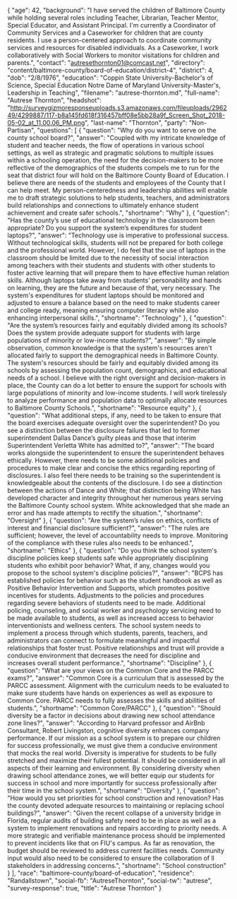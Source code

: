 {
  "age": 42,
  "background": "I have served the children of Baltimore County while holding several roles including Teacher, Librarian, Teacher Mentor, Special Educator, and Assistant Principal. I'm currently a Coordinator of Community Services and a Caseworker for children that are county residents.  I use a person-centered approach to coordinate community services and resources for disabled individuals.  As a Caseworker, I work collaboratively with Social Workers to monitor visitations for children and parents.",
  "contact": "autresethornton01@comcast.net",
  "directory": "content/baltimore-county/board-of-education/district-4",
  "district": 4,
  "dob": "2/8/1976",
  "education": "Coppin State University-Bachelor's of Science, Special Education  Notre Dame of Maryland University-Master's, Leadership in Teaching",
  "filename": "autrese-thornton.md",
  "full-name": "Autrese Thornton",
  "headshot": "http://surveygizmoresponseuploads.s3.amazonaws.com/fileuploads/296249/4299887/117-b8a145fd618f316457bff08e5bb28a9f_Screen_Shot_2018-05-02_at_11.00.06_PM.png",
  "last-name": "Thornton",
  "party": "Non-Partisan",
  "questions": [
    {
      "question": "Why do you want to serve on the county school board?",
      "answer": "Coupled with my intricate knowledge of student and teacher needs, the flow of operations in various school settings, as well as strategic and pragmatic solutions to multiple issues within a schooling operation, the need for the decision-makers to be more reflective of the demographics of the students compels me to run for the seat that district four will hold on the Baltimore County Board of Education. I believe there are needs of the students and employees of the County that I can help meet. My person-centeredness and leadership abilities will enable me to draft strategic solutions to help students, teachers, and administrators build relationships and connections to ultimately enhance student achievement and create safer schools.",
      "shortname": "Why"
    },
    {
      "question": "Has the county’s use of educational technology in the classroom been appropriate? Do you support the system’s expenditures for student laptops?",
      "answer": "Technology use is imperative to professional success. Without technological skills, students will not be prepared for both college and the professional world. However, I do feel that the use of laptops in the classroom should be limited due to the necessity of social interaction among teachers with their students and students with other students to foster active learning that will prepare them to have effective human relation skills. Although laptops take away from students' personability and hands on learning, they are the future and because of that, very necessary. The system's expenditures for student laptops should be monitored and adjusted to ensure a balance based on the need to make students career and college ready, meaning ensuring computer literacy while also enhancing interpersonal skills.",
      "shortname": "Technology"
    },
    {
      "question": "Are the system’s resources fairly and equitably divided among its schools? Does the system provide adequate support for students with large populations of minority or low-income students?",
      "answer": "By simple observation, common knowledge is that the system's resources aren't allocated fairly to support the demographical  needs in Baltimore County. The system's resources should be fairly and equitably divided among its schools by assessing the population count, demographics, and educational needs of a school. I believe with the right oversight and decision-makers in place, the County can do a lot better to ensure the support for schools with large populations of minority and low-income students. I will work tirelessly to analyze performance and population data to optimally allocate resources to Baltimore County Schools.",
      "shortname": "Resource equity"
    },
    {
      "question": "What additional steps, if any, need to be taken to ensure that the board exercises adequate oversight over the superintendent? Do you see a distinction between the disclosure failures that led to former superintendent Dallas Dance’s guilty pleas and those that interim Superintendent Verletta White has admitted to?",
      "answer": "The board works alongside the superintendent to ensure the superintendent behaves ethically.  However, there needs to be some additional policies and procedures to make clear and concise the ethics regarding reporting of disclosures.  I also feel there needs to be training so the superintendent is knowledgeable about the contents of the disclosure.  I do see a distinction between the actions of Dance and White; that distinction being White has developed character and integrity throughout her numerous years serving the Baltimore County school system. White acknowledged that she made an error and has made attempts to rectify the situation.",
      "shortname": "Oversight"
    },
    {
      "question": "Are the system’s rules on ethics, conflicts of interest and financial disclosure sufficient?",
      "answer": "The rules are sufficient; however, the level of accountability needs to improve. Monitoring of the compliance with these rules also needs to be enhanced.",
      "shortname": "Ethics"
    },
    {
      "question": "Do you think the school system's discipline policies keep students safe while appropriately disciplining students who exhibit poor behavior? What, if any, changes would you propose to the school system's discipline policies?",
      "answer": "BCPS has established policies for behavior such as the student handbook as well as Positive Behavior Intervention and Supports, which promotes positive incentives for students. Adjustments to the policies and procedures regarding severe behaviors of students need to be made. Additional policing, counseling, and social worker and psychology servicing need to be made available to students, as well as increased access to behavior interventionists and wellness centers. The school system needs to implement a process through which students, parents, teachers, and administrators can connect to formulate meaningful and impactful relationships that foster trust. Positive relationships and trust will provide a conducive environment that decreases the need for discipline and increases overall student performance.",
      "shortname": "Discipline"
    },
    {
      "question": "What are your views on the Common Core and the PARCC exams?",
      "answer": "Common Core is a curriculum that is assessed by the PARCC assessment. Alignment with the curriculum needs to be evaluated to make sure students have hands on experiences as well as exposure to Common Core.  PARCC needs to fully assesses the skills and abilities of students.",
      "shortname": "Common Core/PARCC"
    },
    {
      "question": "Should diversity be a factor in decisions about drawing new school attendance zone lines?",
      "answer": "According to Harvard professor and AirBnb Consultant, Robert Livingston, cognitive diversity enhances company performance. If our mission as a school system is to prepare our children for success professionally, we must give them a conducive environment that mocks the real world. Diversity is imperative for students to be fully stretched and maximize their fullest potential. It should be considered in all aspects of their learning and environment. By considering diversity when drawing school attendance zones, we will better equip our students for success in school and more importantly for success professionally after their time in the school system.",
      "shortname": "Diversity"
    },
    {
      "question": "How would you set priorities for school construction and renovation? Has the county devoted adequate resources to maintaining or replacing school buildings?",
      "answer": "Given the recent collapse of a university bridge in Florida, regular audits of building safety need to be in place as well as a system to implement renovations and repairs according to priority needs. A more strategic and verifiable maintenance process should be implemented to prevent incidents like that on FIU's campus. As far as renovation, the budget should be reviewed to address current facilities needs. Community input would also need to be considered to ensure the collaboration of ll stakeholders in addressing concerns.",
      "shortname": "School construction"
    }
  ],
  "race": "baltimore-county/board-of-education",
  "residence": "Randallstown",
  "social-fb": "AutreseThornton",
  "social-tw": "autrese",
  "survey-response": true,
  "title": "Autrese Thornton"
}
